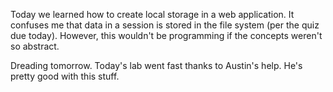 Today we learned how to create local storage in a web application. It confuses me that data in a session is stored in the file system (per the quiz due today). However, this wouldn't be programming if the concepts weren't so abstract.

Dreading tomorrow.  Today's lab went fast thanks to Austin's help.  He's pretty good with this stuff.
